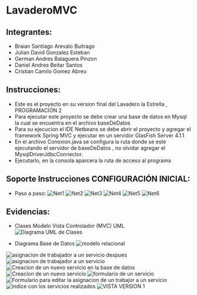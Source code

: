# LavaderoMVC
## Integrantes:
- Braian Santiago Arevalo Buitrago
- Julian David Gonzalez Esteban
- German Andres Balaguera Pinzon
- Daniel Andres Beitar Santos
- Cristian Camilo Gomez Abreu
## Instrucciones:
* Este es el proyecto en su version final del Lavadero la Estrella , PROGRAMACIÓN 2 
* Para ejecutar este proyecto se debe crear una base de datos en Mysql la cual se encuentra en el archivo baseDeDatos
* Para su ejecucion el IDE Netbeans se debe abrir el proyecto y agregar el framework Spring MVC y ejecutar en un servidor GlasFish Server 4.1.1 
* En el archivo Conexion.java se configura la ruta donde se este ejecutando el servidor de baseDeDatos , no olvidar agregar el MysqlDriverJdbcConnector.
* Ejecutarlo, en la consola aparcera la ruta de acceso al programa
## Soporte Instrucciones CONFIGURACIÓN INICIAL:
* Paso a paso:
![Net1](https://user-images.githubusercontent.com/95037321/143528833-c05432e2-0f97-470a-82d8-27ff609403fc.jpeg)
![Net2](https://user-images.githubusercontent.com/95037321/143528840-d81c3756-e8bb-4b75-9254-e4ff914b77aa.jpeg)
![Net3](https://user-images.githubusercontent.com/95037321/143528853-e659b19e-46fd-4dd5-bf6a-834fb84ae72b.jpeg)
![Net4](https://user-images.githubusercontent.com/95037321/143528869-62e76156-d706-4f64-b607-e5b0f99bfbc3.jpeg)
![Net5](https://user-images.githubusercontent.com/95037321/143528884-51508790-c7f5-485b-81f6-4d04fdba19ba.jpeg)
![Net6](https://user-images.githubusercontent.com/95037321/143528894-fb480873-844f-404d-b6e3-26a50556144a.jpeg)


## Evidencias:
* Clases Modelo Vista Controlador (MVC) UML
![Diagrama UML de Clases](https://user-images.githubusercontent.com/95037321/143528511-516a6f4c-e6c3-4a92-9144-23aa92dbe8be.png)

* Diagrama Base de Datos
![modelo relacional](https://user-images.githubusercontent.com/95037321/143525561-96f56145-8a06-4651-ace1-cc7c23300496.PNG)

![asignacion de trabajador a un servicio despues](https://user-images.githubusercontent.com/95037321/143524049-2b48f87f-a838-411b-b033-9ca256b08c9d.PNG)
![asignacion de trabajador a un servicio](https://user-images.githubusercontent.com/95037321/143525279-6ee1fad4-0fe0-480f-bb03-cc03cbf00824.PNG)
![Creacion de un nuevo servicio en la base de datos](https://user-images.githubusercontent.com/95037321/143525353-114c2d57-d654-496c-a8e7-6adbc6ef01b2.PNG)
![Creacion de un nuevo servicio](https://user-images.githubusercontent.com/95037321/143525411-88245a6b-d35a-4901-a632-77e419bbce45.PNG)
![formulario de un servicio](https://user-images.githubusercontent.com/95037321/143525449-590fee1b-1dba-4366-9718-dfbbd33612bc.PNG)
![Formulario para editar la asignacion de un trabajor a un servicio](https://user-images.githubusercontent.com/95037321/143525498-2e7b1f6e-d937-486a-a2f8-7cf21daa9342.PNG)
![indice con los servicios realizados](https://user-images.githubusercontent.com/95037321/143525526-1d6f3211-19f4-4ebc-81f5-9e69d321e984.PNG)
![VISTA VERSION 1](https://user-images.githubusercontent.com/95037321/143525599-a63f97fb-53e4-469c-8899-6a4d0b778821.PNG)
 
